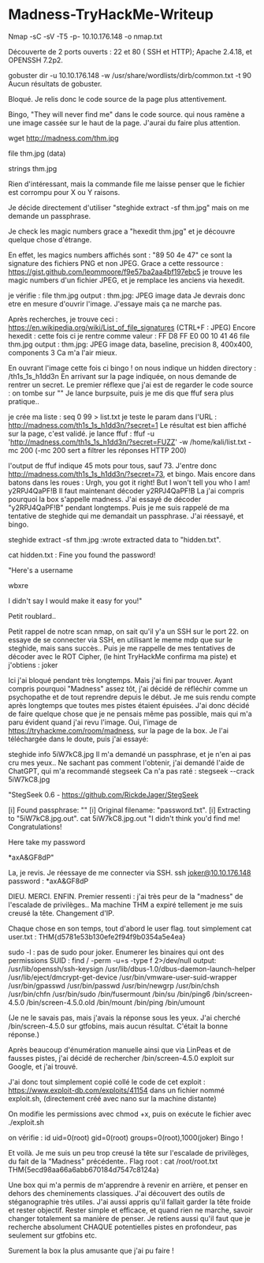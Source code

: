 # Madness-TryHackMe-Writeup

Nmap -sC -sV -T5 -p- 10.10.176.148  -o nmap.txt 

Découverte de 2 ports ouverts : 22 et 80 ( SSH et HTTP); Apache 2.4.18, et OPENSSH 7.2p2.

gobuster dir -u 10.10.176.148 -w /usr/share/wordlists/dirb/common.txt -t 90 
Aucun résultats de gobuster.

Bloqué. Je relis donc le code source de la page plus attentivement.

Bingo, "They will never find me" dans le code source. qui nous ramène a une image cassée sur le haut de la page. J'aurai du faire plus attention.


wget http://madness.com/thm.jpg

file thm.jpg (data)

strings thm.jpg

Rien d'intéressant, mais la commande file me laisse penser que le fichier est corrompu pour X ou Y raisons.

Je décide directement d'utiliser "steghide extract -sf thm.jpg" mais on me demande un passphrase.

Je check les magic numbers grace a "hexedit thm.jpg" et je découvre quelque chose d'étrange.

En effet, les magics numbers affichés sont : "89 50 4e 47" ce sont la signature des fichiers PNG et non JPEG.
Grace a cette ressource : https://gist.github.com/leommoore/f9e57ba2aa4bf197ebc5 je trouve les magic numbers d'un fichier JPEG, et je remplace les anciens via hexedit.

je vérifie : file thm.jpg 
output : thm.jpg: JPEG image data
Je devrais donc etre en mesure d'ouvrir l'image.
J'essaye mais ça ne marche pas.

Après recherches, je trouve ceci : https://en.wikipedia.org/wiki/List_of_file_signatures (CTRL+F : JPEG)
Encore hexedit : cette fois ci je rentre comme valeur : FF D8 FF E0 00 10 41 46
file thm.jpg output : thm.jpg: JPEG image data, baseline, precision 8, 400x400, components 3
Ca m'a l'air mieux.

En ouvrant l'image cette fois ci bingo ! on nous indique un hidden directory : /th1s_1s_h1dd3n
En arrivant sur la page indiquée, on nous demande de rentrer un secret.
Le premier réflexe que j'ai est de regarder le code source : on tombe sur "<!-- It's between 0-99 but I don't think anyone will look here-->"
Je lance burpsuite, puis je me dis que ffuf sera plus pratique..

je crée ma liste : seq 0 99 > list.txt
je teste le param dans l'URL : http://madness.com/th1s_1s_h1dd3n/?secret=1
Le résultat est bien affiché sur la page, c'est validé.
je lance ffuf : ffuf -u 'http://madness.com/th1s_1s_h1dd3n/?secret=FUZZ' -w /home/kali/list.txt -mc 200 (-mc 200 sert a filtrer les réponses HTTP 200)

l'output de ffuf indique 45 mots pour tous, sauf 73. J'entre donc http://madness.com/th1s_1s_h1dd3n/?secret=73, et bingo.
Mais encore dans batons dans les roues : Urgh, you got it right! But I won't tell you who I am! y2RPJ4QaPF!B
Il faut maintenant décoder y2RPJ4QaPF!B
La j'ai compris pourquoi la box s'appelle madness. J'ai essayé de décoder "y2RPJ4QaPF!B" pendant longtemps. Puis je me suis rappelé de ma tentative de steghide qui me demandait un passphrase. J'ai réessayé, et bingo. 

steghide extract -sf thm.jpg :wrote extracted data to "hidden.txt".

cat hidden.txt : Fine you found the password! 

"Here's a username 

wbxre

I didn't say I would make it easy for you!"

Petit roublard..

Petit rappel de notre scan nmap, on sait qu'il y'a un SSH sur le port 22.
on essaye de se connecter via SSH, en utilisant le meme mdp que sur le steghide, mais sans succès..
Puis je me rappelle de mes tentatives de décoder avec le ROT Cipher, (le hint TryHackMe confirma ma piste) et j'obtiens : joker

Ici j'ai bloqué pendant très longtemps. Mais j'ai fini par trouver.
Ayant compris pourquoi "Madness" assez tôt, j'ai décidé de réfléchir comme un psychopathe et de tout reprendre depuis le début. Je me suis rendu compte après longtemps que toutes mes pistes étaient épuisées. J'ai donc décidé de faire quelque chose que je ne pensais même pas possible, mais qui m'a paru évident quand j'ai revu l'image. Oui, l'image de https://tryhackme.com/room/madness, sur la page de la box.
Je l'ai téléchargée dans le doute, puis j'ai essayé:

steghide info 5iW7kC8.jpg
Il m'a demandé un passphrase, et je n'en ai pas cru mes yeux..
Ne sachant pas comment l'obtenir, j'ai demandé l'aide de ChatGPT, qui m'a recommandé stegseek
Ca n'a pas raté : stegseek --crack 5iW7kC8.jpg 

"StegSeek 0.6 - https://github.com/RickdeJager/StegSeek

[i] Found passphrase: ""
[i] Original filename: "password.txt".
[i] Extracting to "5iW7kC8.jpg.out".
cat 5iW7kC8.jpg.out
"I didn't think you'd find me! Congratulations!

Here take my password

*axA&GF8dP"

La, je revis.
Je réessaye de me connecter via SSH. 
ssh joker@10.10.176.148 password : *axA&GF8dP


DIEU. MERCI. ENFIN.
Premier ressenti : j'ai très peur de la "madness" de l'escalade de privilèges..
Ma machine THM a expiré tellement je me suis creusé la tête. Changement d'IP.

Chaque chose en son temps, tout d'abord le user flag.
tout simplement cat user.txt : THM{d5781e53b130efe2f94f9b0354a5e4ea}

sudo -l : pas de sudo pour joker.
Enumerer les binaires qui ont des permissions SUID : find / -perm -u=s -type f 2>/dev/null
output:
/usr/lib/openssh/ssh-keysign
/usr/lib/dbus-1.0/dbus-daemon-launch-helper
/usr/lib/eject/dmcrypt-get-device
/usr/bin/vmware-user-suid-wrapper
/usr/bin/gpasswd
/usr/bin/passwd
/usr/bin/newgrp
/usr/bin/chsh
/usr/bin/chfn
/usr/bin/sudo
/bin/fusermount
/bin/su
/bin/ping6
/bin/screen-4.5.0
/bin/screen-4.5.0.old
/bin/mount
/bin/ping
/bin/umount


(Je ne le savais pas, mais j'avais la réponse sous les yeux. J'ai cherché /bin/screen-4.5.0 sur gtfobins, mais aucun résultat. C'était la bonne réponse.)

Après beaucoup d'énumération manuelle ainsi que via LinPeas et de fausses pistes, j'ai décidé de rechercher /bin/screen-4.5.0 exploit sur Google, et j'ai trouvé.

J'ai donc tout simplement copié collé le code de cet exploit : https://www.exploit-db.com/exploits/41154 dans un fichier nommé exploit.sh, (directement créé avec nano sur la machine distante)

On modifie les permissions avec chmod +x, puis on exécute le fichier avec ./exploit.sh 

on vérifie : id 
uid=0(root) gid=0(root) groups=0(root),1000(joker)
Bingo !

Et voilà. Je me suis un peu trop creusé la tête sur l'escalade de privilèges, du fait de la "Madness" précédente..
Flag root : cat /root/root.txt
THM{5ecd98aa66a6abb670184d7547c8124a} 

Une box qui m'a permis de m'apprendre à revenir en arrière, et penser en dehors des cheminements classiques. J'ai découvert des outils de stéganographie très utiles. J'ai aussi appris qu'il fallait garder la tête froide et rester objectif. Rester simple et efficace, et quand rien ne marche, savoir changer totalement sa manière de penser. Je retiens aussi qu'il faut que je recherche absolument CHAQUE potentielles pistes en profondeur, pas seulement sur gtfobins etc.

Surement la box la plus amusante que j'ai pu faire !



